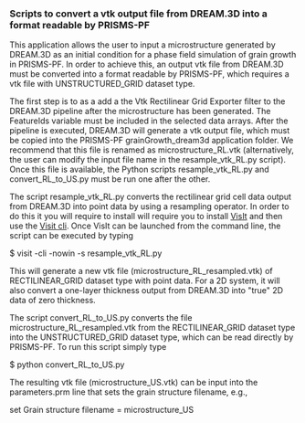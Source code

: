 ### Scripts to convert a vtk output file from DREAM.3D into a format readable by PRISMS-PF

This application allows the user to input a microstructure generated by DREAM.3D as an initial condition for a phase field simulation of grain growth in PRISMS-PF. In order to achieve this, an output vtk file from DREAM.3D must be converted into a format readable by PRISMS-PF, which requires a vtk file with UNSTRUCTURED_GRID dataset type.  

The first step is to as a add a the Vtk Rectilinear Grid Exporter filter to the DREAM.3D pipeline after the microstructure has been generated. The FeatureIds variable must be included in the selected data arrays. After the pipeline is executed, DREAM.3D will generate a vtk output file, which must be copied into the PRISMS-PF grainGrowth_dream3d application folder. We recommend that this file is renamed as microstructure_RL.vtk (alternatively, the user can modify the input file name in the resample_vtk_RL.py script). Once this file is available, the Python scripts resample_vtk_RL.py and convert_RL_to_US.py must be run one after the other.

The script resample_vtk_RL.py converts the rectilinear grid cell data output from DREAM.3D into point data by using a resampling operator. In order to do this it you will require to install will require you to install [VisIt](https://wci.llnl.gov/simulation/computer-codes/visit/executables) and then use the [Visit cli](https://github.com/prisms-center/phaseField/tree/master/postprocess_scripts). Once VisIt can be launched from the command line, the script can be executed by typing 

\$ visit -cli -nowin -s resample_vtk_RL.py

This will generate a new vtk file (microstructure_RL_resampled.vtk) of RECTILINEAR_GRID dataset type with point data. For a 2D system, it will also convert a one-layer thickness output from DREAM.3D into "true" 2D data of zero thickness.

The script convert_RL_to_US.py converts the file microstructure_RL_resampled.vtk from the RECTILINEAR_GRID dataset type into the UNSTRUCTURED_GRID dataset type, which can be read directly by PRISMS-PF. To run this script simply type

\$ python convert_RL_to_US.py

The resulting vtk file (microstructure_US.vtk) can be input into the parameters.prm line that sets the grain structure filename, e.g.,

set Grain structure filename = microstructure_US
